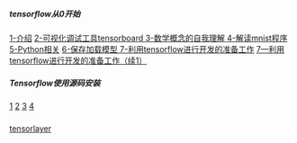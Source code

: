 ##### tensorflow从0开始 
[1-介绍](http://blog.csdn.net/searobbers_duck/article/details/51602983) [2-可视化调试工具tensorboard ](http://blog.csdn.net/searobbers_duck/article/details/51669224) [3-数学概念的自我理解 ](http://blog.csdn.net/searobbers_duck/article/details/51679661) [4-解读mnist程序 ](http://blog.csdn.net/searobbers_duck/article/details/51691241) [5-Python相关](http://blog.csdn.net/searobbers_duck/article/details/51718737) [6-保存加载模型 ](http://blog.csdn.net/searobbers_duck/article/details/51721916)  [7-利用tensorflow进行开发的准备工作](http://blog.csdn.net/searobbers_duck/article/details/51770125) [7—利用tensorflow进行开发的准备工作（续1）](http://blog.csdn.net/searobbers_duck/article/details/51790616) 

##### Tensorflow使用源码安装
[1](http://blog.csdn.net/helei001/article/details/51285951) [2](http://blog.csdn.net/xljiulong/article/details/51305392) [3](http://www.cnblogs.com/asdfjkl/p/6145847.html) [4](http://www.92to.com/bangong/2016/12-27/14963927.html)

##### 
[tensorlayer](http://tensorlayercn.readthedocs.io/zh/latest/index.html)
